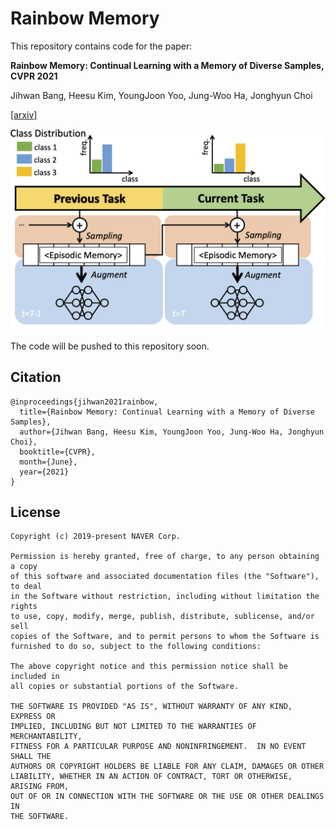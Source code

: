 # Rainbow Memory
This repository contains code for the paper:

**Rainbow Memory: Continual Learning with a Memory of Diverse Samples,
CVPR 2021**

Jihwan Bang, Heesu Kim, YoungJoon Yoo, Jung-Woo Ha, Jonghyun Choi

[[arxiv]](https://arxiv.org/pdf/2103.17230.pdf)

![overview](./overview.png)


The code will be pushed to this repository soon.  

## Citation 
```angular2
@inproceedings{jihwan2021rainbow,
  title={Rainbow Memory: Continual Learning with a Memory of Diverse Samples},
  author={Jihwan Bang, Heesu Kim, YoungJoon Yoo, Jung-Woo Ha, Jonghyun Choi},
  booktitle={CVPR},
  month={June},
  year={2021}
}
```

## License

```
Copyright (c) 2019-present NAVER Corp.

Permission is hereby granted, free of charge, to any person obtaining a copy
of this software and associated documentation files (the "Software"), to deal
in the Software without restriction, including without limitation the rights
to use, copy, modify, merge, publish, distribute, sublicense, and/or sell
copies of the Software, and to permit persons to whom the Software is
furnished to do so, subject to the following conditions:

The above copyright notice and this permission notice shall be included in
all copies or substantial portions of the Software.

THE SOFTWARE IS PROVIDED "AS IS", WITHOUT WARRANTY OF ANY KIND, EXPRESS OR
IMPLIED, INCLUDING BUT NOT LIMITED TO THE WARRANTIES OF MERCHANTABILITY,
FITNESS FOR A PARTICULAR PURPOSE AND NONINFRINGEMENT.  IN NO EVENT SHALL THE
AUTHORS OR COPYRIGHT HOLDERS BE LIABLE FOR ANY CLAIM, DAMAGES OR OTHER
LIABILITY, WHETHER IN AN ACTION OF CONTRACT, TORT OR OTHERWISE, ARISING FROM,
OUT OF OR IN CONNECTION WITH THE SOFTWARE OR THE USE OR OTHER DEALINGS IN
THE SOFTWARE.
```


